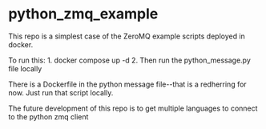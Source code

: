 # python_zmq_example

This repo is a simplest case of the ZeroMQ example scripts deployed in docker. 

To run this:
    1. docker compose up -d 
    2. Then run the python_message.py file locally

There is a Dockerfile in the python message file--that is a redherring for now. Just run that script locally.

The future development of this repo is to get multiple languages to connect to the python zmq client